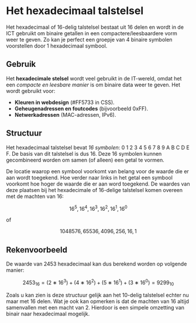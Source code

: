# Het hexadecimaal talstelsel

Het hexadecimaal of 16-delig talstelsel bestaat uit 16 delen en wordt in de ICT gebruikt om binaire getallen in een compactere/leesbaardere vorm weer te geven. Zo kan je perfect een groepje van 4 binaire symbolen voorstellen door 1 hexadecimaal symbool.

## Gebruik

Het **hexadecimale stelsel** wordt veel gebruikt in de IT-wereld, omdat het een *compacte en leesbare manier* is om binaire data weer te geven.
Het wordt gebruikt voor:

- **Kleuren in webdesign** (#FF5733 in CSS).
- **Geheugenadressen en foutcodes** (bijvoorbeeld 0xFF).
- **Netwerkadressen** (MAC-adressen, IPv6).

## Structuur

Het hexadecimaal talstelsel bevat *16 symbolen*: 0 1 2 3 4 5 6 7 8 9 A B C D E F. De basis van dit talstelsel is dus 16. Deze 16 symbolen kunnen gecombineerd worden om samen (of alleen) een getal te vormen.

De locatie waarop een symbool voorkomt van belang voor de waarde die er aan wordt toegekend. Hoe verder naar links in het getal een symbool voorkomt hoe hoger de waarde die er aan word toegekend. De waardes van deze plaatsen bij het hexadecimale of 16-delige talstelsel komen overeen met de machten van 16:

$$
16^5, 16^4, 16^3, 16^2, 16^1, 16^0
$$

of 

$$
1048576,65536,4096,256,16,1
$$

## Rekenvoorbeeld

De waarde van 2453 hexadecimaal kan dus berekend worden op volgende manier:

$$
2453_{16} = (2∗16^3)+(4∗16^2)+(5∗16^1)+(3∗16^0)=9299_{10}
​$$

Zoals u kan zien is deze structuur gelijk aan het 10-delig talstelsel echter nu maar met 16 delen. Wat je ook kan opmerken is dat de machten van 16 altijd samenvallen met een macht van 2. Hierdoor is een simpele omzetting van binair naar hexadecimaal mogelijk.